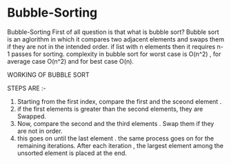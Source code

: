 # Bubble-Sorting

Bubble-Sorting
First of all question is that what is bubble sort? Bubble sort is an aglorithm in which it compares two adjacent elements and swaps them if they are not in the intended order. if list with n elements then it requires n-1 passes for sorting. complexity in bubble sort for worst case is O(n^2) , for average case O(n^2) and for best case O(n).

WORKING OF BUBBLE SORT

STEPS ARE :-

1. Starting from the first index, compare the first and the sceond element .
2. if the first elements is greater than the second elements, they are Swapped.
3. Now, compare the second and the third elements . Swap them if they are not in order.
4. this goes on until the last element . the same process goes on for the remaining iterations. After each iteration , the largest element among the unsorted element is placed at    the end.
